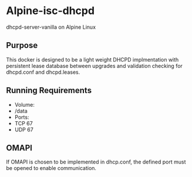 # Alpine-isc-dhcpd
 dhcpd-server-vanilla on Alpine Linux

## Purpose
 This docker is designed to be a light weight DHCPD implmentation with persistent lease database between upgrades and validation checking for dhcpd.conf and dhcpd.leases.
 
## Running Requirements
 - Volume: 
  - /data
 - Ports: 
  - TCP 67
  - UDP 67

## OMAPI
 If OMAPI is chosen to be implemented in dhcp.conf, the defined port must be opened to enable communication.
 